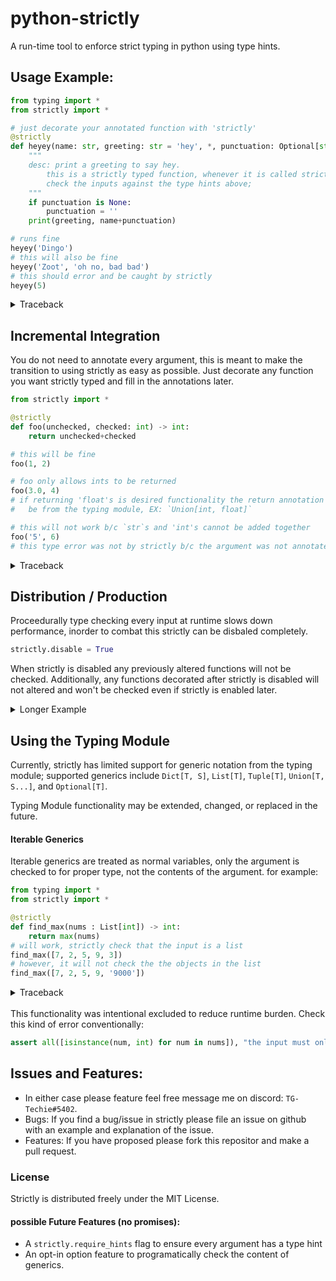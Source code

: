 # python-strictly

A run-time tool to enforce strict typing in python using type hints.

## Usage Example:
```python
from typing import *
from strictly import *

# just decorate your annotated function with 'strictly'
@strictly
def heyey(name: str, greeting: str = 'hey', *, punctuation: Optional[str]='!') -> None:
    """
    desc: print a greeting to say hey.
        this is a strictly typed function, whenever it is called strictly will
        check the inputs against the type hints above;
    """
    if punctuation is None:
        punctuation = ''
    print(greeting, name+punctuation)

# runs fine
heyey('Dingo')
# this will also be fine
heyey('Zoot', 'oh no, bad bad')
# this should error and be caught by strictly
heyey(5)
```
<details>
<summary>Traceback</summary>

```
Traceback (most recent call last):
  File "<stdin>", line 20, in <module>
  File "/Users/jonahym/Documents/thoughts/py_static/strictly.py", line 79, in strict_func
    raise TypingError( # this line is from strictly
strictly.TypingError:
invalid argument type in call of 'heyey', <function heyey at 0x7ff74800baf0>
        argument 'name' must be of type <str>
        found argument of type <int> from value 5
```
</details>

## Incremental Integration
You do not need to annotate every argument, this is meant to make the
transition to using strictly as easy as possible. Just decorate any function
you want strictly typed and fill in the annotations later.
```python
from strictly import *

@strictly
def foo(unchecked, checked: int) -> int:
    return unchecked+checked

# this will be fine
foo(1, 2)

# foo only allows ints to be returned
foo(3.0, 4)
# if returning 'float's is desired functionality the return annotation should
#   be from the typing module, EX: `Union[int, float]`

# this will not work b/c `str`s and 'int's cannot be added together
foo('5', 6)
# this type error was not by strictly b/c the argument was not annotated
```
<details>
<summary>Traceback</summary>

```
Traceback (most recent call last):
  File "<stdin>", line 16, in <module>
  File "/Users/jonahym/Documents/thoughts/py_static/strictly.py", line 95, in strict_func
    ret = func(*args, **kwargs)
  File "<stdin>", line 1, in foo
TypeError: can only concatenate str (not "int") to str
```
</details>

## Distribution / Production
Proceedurally type checking every input at runtime slows down performance, inorder to combat this strictly can be disbaled completely.
```python
strictly.disable = True
```
When strictly is disabled any previously altered functions will not be checked.
Additionally, any functions decorated after strictly is disabled will not altered and won't be checked even if strictly is enabled later.
<details>
<summary>Longer Example</summary>

```python
from strictly import *

@strictly
def foo(x:int) -> int:
    return x

strictly.disable = True # from here on all functions are unaltered

@strictly
def bar(y: str) -> str:
    return y

#since strictly is disabled both of these
foo(None) # this has a small performance hit b/c it was altered
bar(None)
```
</details>


## Using the Typing Module
Currently, strictly has limited support for generic notation from the typing module; supported generics include `Dict[T, S]`, `List[T]`, `Tuple[T]`, `Union[T, S...]`, and `Optional[T]`.

 Typing Module functionality may be extended, changed, or replaced in the future.

#### Iterable Generics
Iterable generics are treated as normal variables, only the argument is checked to for proper type, not the contents of the argument. for example:
```python
from typing import *
from strictly import *

@strictly
def find_max(nums : List[int]) -> int:
    return max(nums)
# will work, strictly check that the input is a list
find_max([7, 2, 5, 9, 3])
# however, it will not check the the objects in the list
find_max([7, 2, 5, 9, '9000'])
```
<details>
<summary>Traceback</summary>

```
Traceback (most recent call last):
  File "<stdin>", line 10, in <module>
  File "/Users/jonahym/Documents/thoughts/py_static/strictly.py", line 95, in strict_func
    ret = func(*args, **kwargs)
  File "<stdin>", line 3, in find_max
TypeError: '>' not supported between instances of 'str' and 'int'
```
</details>
<br/>
This functionality was intentional excluded to reduce runtime burden. Check this kind of error conventionally:

```python
assert all([isinstance(num, int) for num in nums]), "the input must only contain 'int's"
```

## Issues and Features:
- In either case please feature feel free message me on discord: `TG-Techie#5402`.
- Bugs: If you find a bug/issue in strictly please file an issue on github with an example and explanation of the issue.
- Features: If you have proposed please fork this repositor and make a pull request.

### License
Strictly is distributed freely under the MIT License.

#### possible Future Features (no promises):
 - A `strictly.require_hints` flag to ensure every argument has a type hint
 - An opt-in option feature to programatically check the content of generics.
